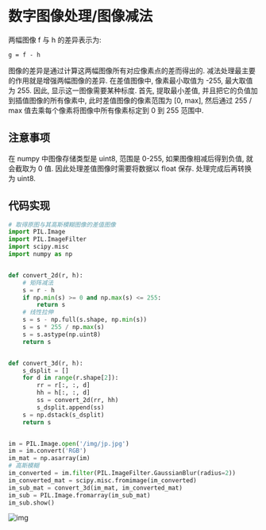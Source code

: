# 数字图像处理/图像减法

两幅图像 f 与 h 的差异表示为:

```text
g = f - h
```

图像的差异是通过计算这两幅图像所有对应像素点的差而得出的. 减法处理最主要的作用就是增强两幅图像的差异. 在差值图像中, 像素最小取值为 -255, 最大取值为 255. 因此, 显示这一图像需要某种标度. 首先, 提取最小差值, 并且把它的负值加到插值图像的所有像素中, 此时差值图像的像素范围为 [0, max], 然后通过 255 / max 值去乘每个像素将图像中所有像素标定到 0 到 255 范围中.

## 注意事项

在 numpy 中图像存储类型是 uint8, 范围是 0-255, 如果图像相减后得到负值, 就会截取为 0 值. 因此处理差值图像时需要将数据以 float 保存. 处理完成后再转换为 uint8.

## 代码实现

```py
# 取得原图与其高斯模糊图像的差值图像
import PIL.Image
import PIL.ImageFilter
import scipy.misc
import numpy as np


def convert_2d(r, h):
    # 矩阵减法
    s = r - h
    if np.min(s) >= 0 and np.max(s) <= 255:
        return s
    # 线性拉伸
    s = s - np.full(s.shape, np.min(s))
    s = s * 255 / np.max(s)
    s = s.astype(np.uint8)
    return s


def convert_3d(r, h):
    s_dsplit = []
    for d in range(r.shape[2]):
        rr = r[:, :, d]
        hh = h[:, :, d]
        ss = convert_2d(rr, hh)
        s_dsplit.append(ss)
    s = np.dstack(s_dsplit)
    return s


im = PIL.Image.open('/img/jp.jpg')
im = im.convert('RGB')
im_mat = np.asarray(im)
# 高斯模糊
im_converted = im.filter(PIL.ImageFilter.GaussianBlur(radius=2))
im_converted_mat = scipy.misc.fromimage(im_converted)
im_sub_mat = convert_3d(im_mat, im_converted_mat)
im_sub = PIL.Image.fromarray(im_sub_mat)
im_sub.show()
```

![img](/img/pil/sub/sub.jpg)
